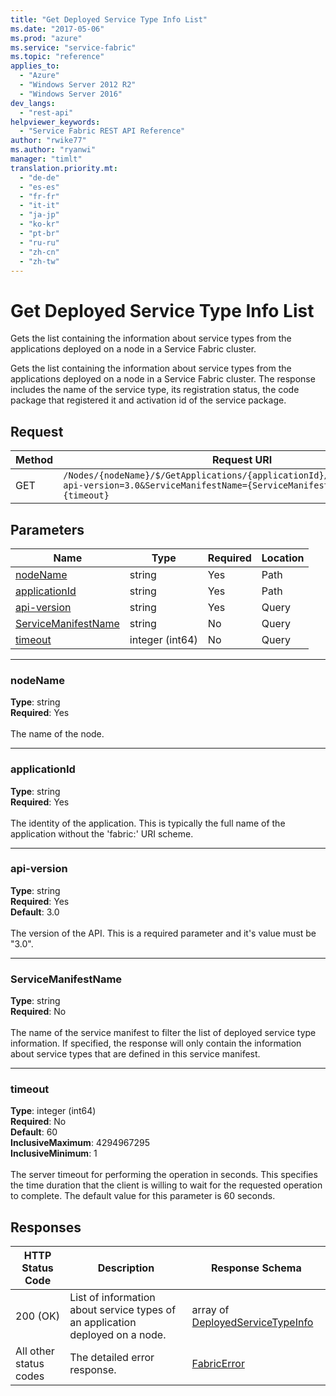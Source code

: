 ```yaml
---
title: "Get Deployed Service Type Info List"
ms.date: "2017-05-06"
ms.prod: "azure"
ms.service: "service-fabric"
ms.topic: "reference"
applies_to: 
  - "Azure"
  - "Windows Server 2012 R2"
  - "Windows Server 2016"
dev_langs: 
  - "rest-api"
helpviewer_keywords: 
  - "Service Fabric REST API Reference"
author: "rwike77"
ms.author: "ryanwi"
manager: "timlt"
translation.priority.mt: 
  - "de-de"
  - "es-es"
  - "fr-fr"
  - "it-it"
  - "ja-jp"
  - "ko-kr"
  - "pt-br"
  - "ru-ru"
  - "zh-cn"
  - "zh-tw"
---
```

# Get Deployed Service Type Info List
Gets the list containing the information about service types from the applications deployed on a node in a Service Fabric cluster.

Gets the list containing the information about service types from the applications deployed on a node in a Service Fabric cluster. The response includes the name of the service type, its registration status, the code package that registered it and activation id of the service package.

## Request
| Method | Request URI |
| ------ | ----------- |
| GET | `/Nodes/{nodeName}/$/GetApplications/{applicationId}/$/GetServiceTypes?api-version=3.0&ServiceManifestName={ServiceManifestName}&timeout={timeout}` |


## Parameters
| Name | Type | Required | Location |
| --- | --- | --- | --- |
| [nodeName](#nodename) | string | Yes | Path |
| [applicationId](#applicationid) | string | Yes | Path |
| [api-version](#api-version) | string | Yes | Query |
| [ServiceManifestName](#servicemanifestname) | string | No | Query |
| [timeout](#timeout) | integer (int64) | No | Query |

____
### nodeName
__Type__: string <br/>
__Required__: Yes<br/>
<br/>
The name of the node.

____
### applicationId
__Type__: string <br/>
__Required__: Yes<br/>
<br/>
The identity of the application. This is typically the full name of the application without the 'fabric:' URI scheme.

____
### api-version
__Type__: string <br/>
__Required__: Yes<br/>
__Default__: 3.0 <br/>
<br/>
The version of the API. This is a required parameter and it's value must be "3.0".

____
### ServiceManifestName
__Type__: string <br/>
__Required__: No<br/>
<br/>
The name of the service manifest to filter the list of deployed service type information. If specified, the response will only contain the information about service types that are defined in this service manifest.

____
### timeout
__Type__: integer (int64) <br/>
__Required__: No<br/>
__Default__: 60 <br/>
__InclusiveMaximum__: 4294967295 <br/>
__InclusiveMinimum__: 1 <br/>
<br/>
The server timeout for performing the operation in seconds. This specifies the time duration that the client is willing to wait for the requested operation to complete. The default value for this parameter is 60 seconds.

## Responses

| HTTP Status Code | Description | Response Schema |
| --- | --- | --- |
| 200 (OK) | List of information about service types of an application deployed on a node.<br/> | array of [DeployedServiceTypeInfo](sfclient-model-deployedservicetypeinfo.md) |
| All other status codes | The detailed error response.<br/> | [FabricError](sfclient-model-fabricerror.md) |

